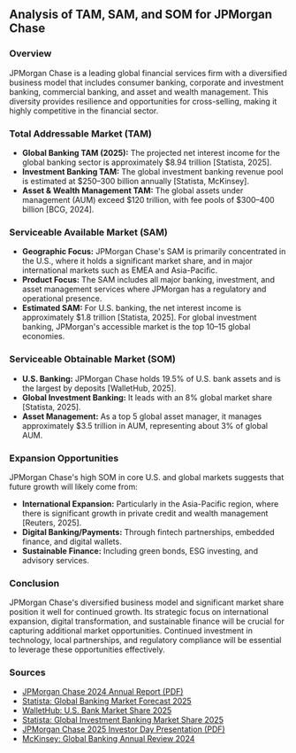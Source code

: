 ## Analysis of TAM, SAM, and SOM for JPMorgan Chase

### Overview
JPMorgan Chase is a leading global financial services firm with a diversified business model that includes consumer banking, corporate and investment banking, commercial banking, and asset and wealth management. This diversity provides resilience and opportunities for cross-selling, making it highly competitive in the financial sector.

### Total Addressable Market (TAM)
- **Global Banking TAM (2025):** The projected net interest income for the global banking sector is approximately $8.94 trillion [Statista, 2025].
- **Investment Banking TAM:** The global investment banking revenue pool is estimated at $250–300 billion annually [Statista, McKinsey].
- **Asset & Wealth Management TAM:** The global assets under management (AUM) exceed $120 trillion, with fee pools of $300–400 billion [BCG, 2024].

### Serviceable Available Market (SAM)
- **Geographic Focus:** JPMorgan Chase's SAM is primarily concentrated in the U.S., where it holds a significant market share, and in major international markets such as EMEA and Asia-Pacific.
- **Product Focus:** The SAM includes all major banking, investment, and asset management services where JPMorgan has a regulatory and operational presence.
- **Estimated SAM:** For U.S. banking, the net interest income is approximately $1.8 trillion [Statista, 2025]. For global investment banking, JPMorgan's accessible market is the top 10–15 global economies.

### Serviceable Obtainable Market (SOM)
- **U.S. Banking:** JPMorgan Chase holds 19.5% of U.S. bank assets and is the largest by deposits [WalletHub, 2025].
- **Global Investment Banking:** It leads with an 8% global market share [Statista, 2025].
- **Asset Management:** As a top 5 global asset manager, it manages approximately $3.5 trillion in AUM, representing about 3% of global AUM.

### Expansion Opportunities
JPMorgan Chase's high SOM in core U.S. and global markets suggests that future growth will likely come from:
- **International Expansion:** Particularly in the Asia-Pacific region, where there is significant growth in private credit and wealth management [Reuters, 2025].
- **Digital Banking/Payments:** Through fintech partnerships, embedded finance, and digital wallets.
- **Sustainable Finance:** Including green bonds, ESG investing, and advisory services.

### Conclusion
JPMorgan Chase's diversified business model and significant market share position it well for continued growth. Its strategic focus on international expansion, digital transformation, and sustainable finance will be crucial for capturing additional market opportunities. Continued investment in technology, local partnerships, and regulatory compliance will be essential to leverage these opportunities effectively.

### Sources
- [JPMorgan Chase 2024 Annual Report (PDF)](https://www.jpmorganchase.com/content/dam/jpmc/jpmorgan-chase-and-co/investor-relations/documents/annualreport-2024.pdf)
- [Statista: Global Banking Market Forecast 2025](https://www.statista.com/outlook/fmo/banking/worldwide)
- [WalletHub: U.S. Bank Market Share 2025](https://wallethub.com/edu/bank-market-share-by-deposits/25587)
- [Statista: Global Investment Banking Market Share 2025](https://www.statista.com/statistics/271008/global-market-share-of-investment-banks/)
- [JPMorgan Chase 2025 Investor Day Presentation (PDF)](https://www.jpmorganchase.com/content/dam/jpmc/jpmorgan-chase-and-co/investor-relations/documents/events/2025/jpmc-2025-investor-day/full-presentation.pdf)
- [McKinsey: Global Banking Annual Review 2024](https://www.mckinsey.com/industries/financial-services/our-insights/global-banking-annual-review)